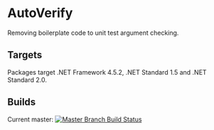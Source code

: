 # AutoVerify

Removing boilerplate code to unit test argument checking.

## Targets

Packages target .NET Framework 4.5.2, .NET Standard 1.5 and .NET Standard 2.0.

## Builds

Current master: [![Master Branch Build Status](https://dev.azure.com/simonwendel-public/builds/_apis/build/status/simonwendel.auto-verify?branchName=master)](https://dev.azure.com/simonwendel-public/builds/_build/latest?definitionId=3&branchName=master)